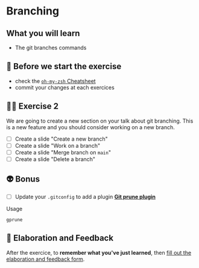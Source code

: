 # Branching

## What you will learn

- The git branches commands

## 👾 Before we start the exercise

- check the [`oh-my-zsh` Cheatsheet](https://github.com/ohmyzsh/ohmyzsh/wiki/Cheatsheet)
- commit your changes at each exercices

## 👨‍🚀 Exercise 2

We are going to create a new section on your talk about git branching.
This is a new feature and you should consider working on a new branch.

- [ ] Create a slide "Create a new branch"
- [ ] Create a slide "Work on a branch"
- [ ] Create a slide "Merge branch on `main`"
- [ ] Create a slide "Delete a branch"

## 👽 Bonus

- [ ] Update your `.gitconfig` to add a plugin [__Git prune plugin__](https://github.com/diazod/git-prune)

Usage

```console
gprune
```

## 🏅 Elaboration and Feedback

After the exercice, to __remember what you've just learned__, then [fill out the elaboration and feedback form](https://airtable.com/shrBuZqOJL5UeLLF1?prefill_Name=GitHub%20101&prefill_Exercice=02).

